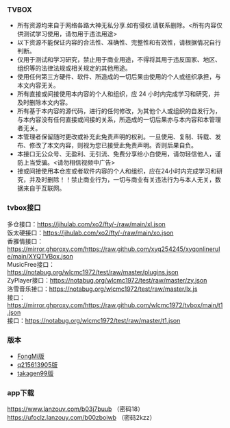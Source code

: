 
### TVBOX

* 所有资源均来自于网络各路大神无私分享.如有侵权.请联系删除。<所有内容仅供测试学习使用，请勿用于违法用途>
* 以下资源不能保证内容的合法性、准确性、完整性和有效性，请根据情况自行判断。 
* 仅用于测试和学习研究，禁止用于商业用途，不得将其用于违反国家、地区、组织等的法律法规或相关规定的其他用途。
* 使用任何第三方硬件、软件、所造成的一切后果由使用的个人或组织承担，与本文内容无关。
* 所有直接或间接使用本内容的个人和组织，应 24 小时内完成学习和研究，并及时删除本文内容。 
* 所有基于本内容的源代码，进行的任何修改，为其他个人或组织的自发行为，与本内容没有任何直接或间接的关系，所造成的一切后果亦与本内容和本管理者无关。 
* 本管理者保留随时更改或补充此免责声明的权利。一旦使用、复制、转载、发布、修改了本文内容，则视为您已接受此免责声明。否则后果自负。 
* 本接口无公众号、无盈利、无引流、免费分享给小白使用，请勿轻信他人，谨防上当受骗。<请勿相信视频中广告> 
* 接或间接使用本仓库或者软件内容的个人和组织，应在24小时内完成学习和研究，并及时删除！！禁止商业行为，一切与商业有关违法行为与本人无关，数据来自于互联网。


### tvbox接口
多仓接口：https://jihulab.com/xo2/fty/-/raw/main/xl.json   
饭太硬接口：https://jihulab.com/xo2/fty/-/raw/main/xo.json   
香雅情接口：https://mirror.ghproxy.com/https://raw.github.com/xyq254245/xyqonlinerule/main/XYQTVBox.json   
MusicFree接口：https://notabug.org/wlcmc1972/test/raw/master/plugins.json   
ZyPlayer接口：https://notabug.org/wlcmc1972/test/raw/master/zy.json   
洛雪音乐接口：https://notabug.org/wlcmc1972/test/raw/master/lx.js   
接口：https://mirror.ghproxy.com/https://raw.github.com/wlcmc1972/tvbox/main/t1.json   
接口：https://notabug.org/wlcmc1972/test/raw/master/t1.json   



### 版本
- [FongMi版](https://github.com/FongMi/TV ) 
- [q215613905版](https://github.com/q215613905/TVBoxOS) 
- [takagen99版](https://github.com/takagen99/Box) 

### app下载
https://www.lanzouv.com/b03j7buub （密码18）  
https://ufoclz.lanzouy.com/b00zboiwb （密码2kzz）
